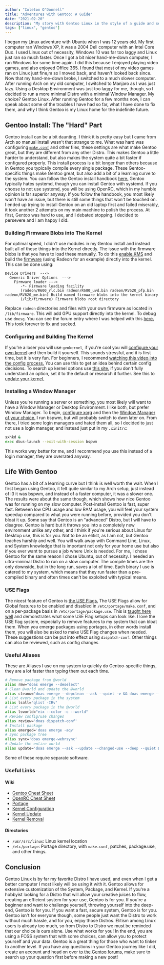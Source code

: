 ```yaml
---
author: "Coleton O'Donnell"
title: "Adventures with Gentoo: A Guide"
date: "2021-02-20"
description: "My story with Gentoo Linux in the style of a guide and some good information to start using it."
tags: ["linux", "gentoo"]
---
```


I began my Linux adventure with Ubuntu when I was 12 years old. My first computer ran Windows XP, it was a 2004 Dell computer with an Intel Core Duo. I used Linux out of necessity, Windows 10 was far too laggy and Linux just ran so much faster. Once I got a bit nicer hand-me-down computer, I ran Windows for some time again. I did this because I enjoyed playing video games, and also enjoyed Office 365. I found that most of my video games ran on Linux just fine,m so I moved back, and haven't looked back since. Now that my hand-me-down broke, I switched to a much slower computer. After running Arch on my old computer, I switched to Manjaro as I was just lazy. Using a Desktop Environment was just too laggy for me, though, so I decided to run a more minimal Distro with a minimal Window Manager. My choice? Gentoo Linux. After running Gentoo for a few months now, I can speak about some of the troubles I have had so far, what I have done to fix them, and why I think Gentoo is my Linux home for the indefinite future.

## Gentoo Install: The "Hard" Part
Gentoo install can be a bit daunting. I think it is pretty easy but I came from Arch so manual install wasn't that strange to me.  What was hard was configuring [`make.conf`](https://wiki.gentoo.org/wiki//etc/portage/make.conf) and other files, these settings are what make Gentoo great, but they are different from any other Distro. This makes Gentoo a little harder to understand, but also makes the system quite a bit faster if configured properly. This install process is a bit longer than others because in Gentoo you typically compile every single package. These Gentoo-specific things make Gentoo great, but also add a bit of a learning curve to the system. You can follow the Gentoo install handbook [here.](https://wiki.gentoo.org/wiki/Handbook:Main_Page) Gentoo typically hates systemd, though you can install Gentoo with systemd. If you choose to not use systemd, you will be using OpenRC, which in my humble opinion is far superior anyway. If you follow the handbook, you most likely won't have an issue, but there is still some things that won't be touched on. I ended up trying to install Gentoo on an old laptop first and failed miserably, it took another 2 attempts on my main machine to polish the process. At first, Gentoo was hard to use, and I debated stopping. I decided to persevere and I am happy I did. 

### Building Firmware Blobs into The Kernel
For optimal speed, I didn't use modules in my Gentoo install and instead built all of these things into the Kernel directly. The issue with the firmware blobs is that you have to load these manually. To do this [enable KMS](https://wiki.gentoo.org/wiki/Xorg/Guide#Verify_legacy_framebuffer_drivers_have_been_disabled) and build the [firmware](https://wiki.gentoo.org/wiki/Radeon) (using Radeon for an example) directly into the kernel. This can be done using:
```
Device Drivers  --->
  Generic Driver Options  --->
    Firmware loader --->
       -*- Firmware loading facility
       (radeon/R600_rlc.bin radeon/R600_uvd.bin radeon/RV620_pfp.bin radeon/RV620_me.bin) Build named firmware blobs into the kernel binary
       (/lib/firmware) Firmware blobs root directory 
```

Replace `radeon` directories and files with your own firmware as located in `/lib/firmware`. This will add GPU support directly into the kernel. To debug use `dmesg`. You can see the forum entry where I was helped with this [here.](https://forums.gentoo.org/viewtopic-t-1126510-start-0-postdays-0-postorder-asc-highlight-.html) This took forever to fix and sucked.

### Configuring and Building The Kernel
If you're a loser you will use `genkernel`, if you're cool you will [configure your own kernel](https://wiki.gentoo.org/wiki/Kernel/Configuration#Configuration) and then build it yourself. This sounds stressful, and it is first time, but it is very fun. For beginners, I recommend [watching this video into the config process.](https://youtu.be/NVWVHiLx1sU) You can use this to get an idea behind certain config decisions. To search up kernel options use [this site](https://www.kernelconfig.io/index.html), if you don't fully understand an option, set it to the default or research it further. See this to [update your kernel.](https://wiki.gentoo.org/wiki/Kernel/Upgrade) 

### Installing a Window Manager
Unless you're running a server or something, you most likely will want to have a Window Manager or Desktop Environment. I like both, but prefer Window Manager. To begin, [configure xorg](https://wiki.gentoo.org/wiki/Xorg/Guide) and then the [Window Manager of your choice.](https://wiki.gentoo.org/wiki/Window_manager) I run bspwm, but will probably switch to dwm later on. From there, I tried some login managers and hated them all, so I decided to just not use a login manager, and instead just put in my `.xinitrc`:
```bash
sxhkd &
exec dbus-launch --exit-with-session bspwm
```

This works way better for me, and I recommend you use this instead of a login manager, they are overrated anyway.

## Life With Gentoo
Gentoo has a bit of a learning curve but I think is well worth the wait. When I first began using Gentoo, it felt quite similar to my Arch setup, just instead of i3 it was bspwm, and instead of a faster computer, it was a slower one. The results were about the same though, which shows how nice Gentoo was for running on my slow computer. Post-install Gentoo is fast, super fast. Between low CPU usage and low RAM usage, you will feel your system speedup compared to what you were running before, provided you don't bloat it up. Some say that Gentoo is an "advanced" Distro, but I will have to disagree. Gentoo is hard but it throws you into a completely new environment unlike any other, and I think if you're serious about Linux for Desktop use, this is for you. Not to be an elitist, as I am not, but Gentoo teaches harshly and well. You will walk away with Command Line, Linux, and System knowledge that is important not only for your home use but also if you ever want to pursue a job where Unix is needed. For me, I chose Gentoo for the same reason I chose Ubuntu, out of necessity. I needed an ultra-minimal Distro to run on a slow computer. The compile times are the only downside, but in the long run, saves a lot of time. Each binary I use is catered to my system, which means that they run faster than a pre-compiled binary and often times can't be exploited with typical means. 

### USE Flags
The nicest feature of Gentoo is [the USE Flags.](https://wiki.gentoo.org/wiki/USE_flag) The USE Flags allow for Global features to be enabled and disabled in `/etc/portage/make.conf`, and on a per-package basis in `/etc/portage/package.use`. This is [taught here well](https://youtu.be/OxZ1CqCk9SY) and demonstrates what some USE Flag setups can look like. I love the USE flag system, especially to remove features to my system that can bloat them. When you emerge packages using portages, in other words install them, you will also be asked to make USE Flag changes when needed. These suggestions can be put into effect using `dispatch-conf`. Other things can also be reviewed, such as config changes. 

### Useful Aliases
These are Aliases I use on my system to quickly do Gentoo-specific things, they are a lot faster than typing them out each time.
```bash
# Remove package from @world 
alias rmw="doas emerge --deselect"
# Clean @world and update the @world
alias cleanw="doas emerge --depclean --ask --quiet -v && doas emerge --ask --update --newuse --deep --quiet @world"
# List every package in the system
alias lsall="qlist -IRv"
# List every package in the @world
alias lsworld="eix --color -c --world"
# Review config/use changes
alias review='doas dispatch-conf'
# Install package
alias emerged='doas emerge -aqv'
# Sync package tree
alias sync='doas emerge-webrsync'
# Update the entire world
alias update='doas emerge --ask --update --changed-use --deep --quiet @world'
```

Some of these require separate software. 

### Useful Links
#### Wiki
* [Gentoo Cheat Sheet](https://wiki.gentoo.org/wiki/Gentoo_Cheat_Sheet)
* [OpenRC Cheat Sheet](https://wiki.gentoo.org/wiki/OpenRC_to_systemd_Cheatsheet)
* [Portage](https://wiki.gentoo.org/wiki/Portage)
* [Kernel Configuration](https://wiki.gentoo.org/wiki/Kernel/Configuration)
* [Kernel Update](https://wiki.gentoo.org/wiki/Kernel/Upgrade)
* [Kernel Removal](https://wiki.gentoo.org/wiki/Kernel/Removal)

#### Directories
* `/usr/src/linux`: Linux kernel location
* `/etc/portage`: Portage directory, with `make.conf`, patches, package.use, and other things.

## Conclusion
Gentoo Linux is by far my favorite Distro I have used, and even when I get a better computer I most likely will be using it with it. Gentoo allows for extensive customization of the System, Package, and Kernel. If you're a hobbyist looking for a Distro that will allow your creative juices to flow, creating an efficient system for your use, Gentoo is for you. If you're a beginner and want to challenge yourself, throwing yourself into the deep-end, Gentoo is for you. If you want a fast, secure system, Gentoo is for you. Gentoo isn't for everyone though, some people just want the Distro to work without much hassle, and for you, enjoy those Distros. Elitism among Linux users is already too much, so from Distro to Distro we must be reminded that our choice is ours alone. Use what works for you! In the end, you are using a FOSS system that with some choices, can allow you to protect yourself and your data. Gentoo is a great thing for those who want to tinker to another level. If you have any questions in your Gentoo journey like I did, create an account and head on over [to the Gentoo forums](https://forums.gentoo.org/index.php), make sure to search up your question first before making a new post!
